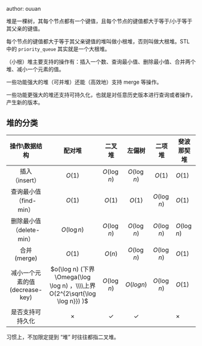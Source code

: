 author: ouuan

堆是一棵树，其每个节点都有一个键值，且每个节点的键值都大于等于/小于等于其父亲的键值。

每个节点的键值都大于等于其父亲键值的堆叫做小根堆，否则叫做大根堆。STL 中的 `priority_queue` 其实就是一个大根堆。

（小根）堆主要支持的操作有：插入一个数、查询最小值、删除最小值、合并两个堆、减小一个元素的值。

一些功能强大的堆（可并堆）还能（高效地）支持 merge 等操作。

一些功能更强大的堆还支持可持久化，也就是对任意历史版本进行查询或者操作，产生新的版本。

## 堆的分类

|         操作\\数据结构        |                                    配对堆                                    |       二叉堆      |       左偏树      |      二项堆      | 斐波那契堆         |
| :---------------------: | :-----------------------------------------------------------------------: | :------------: | :------------: | :-----------: | ------------- |
|        插入（insert）       |                                   $O(1)$                                  |   $O(\log n)$  |   $O(\log n)$  |     $O(1)$    |  $O(1)$       |
|     查询最小值（find-min）     |                                   $O(1)$                                  |     $O(1)$     |     $O(1)$     |  $O(\log n)$  |  $O(1)$       |
|    删除最小值（delete-min）    |                                $O(\log n)$                                |   $O(\log n)$  |   $O(\log n)$  |  $O(\log n)$  |  $O(\log n)$  |
|        合并 (merge)       |                                   $O(1)$                                  |     $O(n)$     |   $O(\log n)$  |  $O(\log n)$  |  $O(1)$       |
| 减小一个元素的值 (decrease-key) |  $o(\log n) (下界\Omega(\log \log n) ，\\\\上界 O(2^{2\sqrt{\log \log n}}) )$  |   $O(\log n)$  |    $O(logn)$   |  $O(\log n)$  |  $O(1)$       |
|         是否支持可持久化        |                                  $\times$                                 |  $\checkmark$  |  $\checkmark$  |               |  $\times$     |

习惯上，不加限定提到 “堆” 时往往都指二叉堆。

